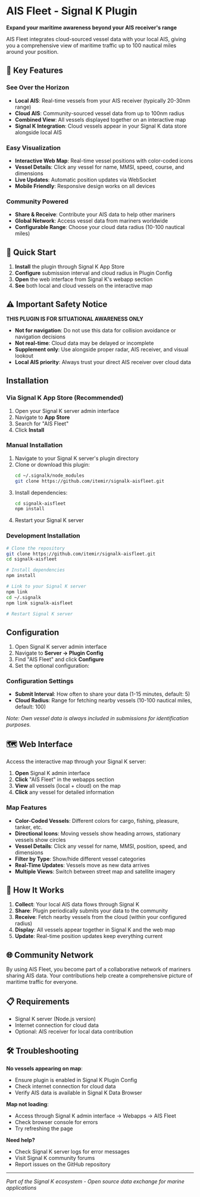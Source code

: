 # AIS Fleet - Signal K Plugin

**Expand your maritime awareness beyond your AIS receiver's range**

AIS Fleet integrates cloud-sourced vessel data with your local AIS, giving you a comprehensive view of maritime traffic up to 100 nautical miles around your position.

## 🌊 Key Features

### **See Over the Horizon**
- **Local AIS**: Real-time vessels from your AIS receiver (typically 20-30nm range)
- **Cloud AIS**: Community-sourced vessel data from up to 100nm radius
- **Combined View**: All vessels displayed together on an interactive map
- **Signal K Integration**: Cloud vessels appear in your Signal K data store alongside local AIS

### **Easy Visualization**
- **Interactive Web Map**: Real-time vessel positions with color-coded icons
- **Vessel Details**: Click any vessel for name, MMSI, speed, course, and dimensions
- **Live Updates**: Automatic position updates via WebSocket
- **Mobile Friendly**: Responsive design works on all devices

### **Community Powered**
- **Share & Receive**: Contribute your AIS data to help other mariners
- **Global Network**: Access vessel data from mariners worldwide
- **Configurable Range**: Choose your cloud data radius (10-100 nautical miles)

## 🚀 Quick Start

1. **Install** the plugin through Signal K App Store
2. **Configure** submission interval and cloud radius in Plugin Config
3. **Open** the web interface from Signal K's webapp section
4. **See** both local and cloud vessels on the interactive map

## ⚠️ Important Safety Notice

**THIS PLUGIN IS FOR SITUATIONAL AWARENESS ONLY**

- **Not for navigation**: Do not use this data for collision avoidance or navigation decisions
- **Not real-time**: Cloud data may be delayed or incomplete
- **Supplement only**: Use alongside proper radar, AIS receiver, and visual lookout
- **Local AIS priority**: Always trust your direct AIS receiver over cloud data

## Installation

### Via Signal K App Store (Recommended)
1. Open your Signal K server admin interface
2. Navigate to **App Store**
3. Search for "AIS Fleet"
4. Click **Install**

### Manual Installation
1. Navigate to your Signal K server's plugin directory
2. Clone or download this plugin:
   ```bash
   cd ~/.signalk/node_modules
   git clone https://github.com/itemir/signalk-aisfleet.git
   ```
3. Install dependencies:
   ```bash
   cd signalk-aisfleet
   npm install
   ```
4. Restart your Signal K server

### Development Installation
```bash
# Clone the repository
git clone https://github.com/itemir/signalk-aisfleet.git
cd signalk-aisfleet

# Install dependencies
npm install

# Link to your Signal K server
npm link
cd ~/.signalk
npm link signalk-aisfleet

# Restart Signal K server
```

## Configuration

1. Open Signal K server admin interface
2. Navigate to **Server → Plugin Config**
3. Find "AIS Fleet" and click **Configure**
4. Set the optional configuration:

### Configuration Settings

- **Submit Interval**: How often to share your data (1-15 minutes, default: 5)
- **Cloud Radius**: Range for fetching nearby vessels (10-100 nautical miles, default: 100)

*Note: Own vessel data is always included in submissions for identification purposes.*

## 🗺️ Web Interface

Access the interactive map through your Signal K server:

1. **Open** Signal K admin interface
2. **Click** "AIS Fleet" in the webapps section
3. **View** all vessels (local + cloud) on the map
4. **Click** any vessel for detailed information

### Map Features

- **Color-Coded Vessels**: Different colors for cargo, fishing, pleasure, tanker, etc.
- **Directional Icons**: Moving vessels show heading arrows, stationary vessels show circles
- **Vessel Details**: Click any vessel for name, MMSI, position, speed, and dimensions
- **Filter by Type**: Show/hide different vessel categories
- **Real-Time Updates**: Vessels move as new data arrives
- **Multiple Views**: Switch between street map and satellite imagery

## 🔄 How It Works

1. **Collect**: Your local AIS data flows through Signal K
2. **Share**: Plugin periodically submits your data to the community
3. **Receive**: Fetch nearby vessels from the cloud (within your configured radius)
4. **Display**: All vessels appear together in Signal K and the web map
5. **Update**: Real-time position updates keep everything current

## 🌐 Community Network

By using AIS Fleet, you become part of a collaborative network of mariners sharing AIS data. Your contributions help create a comprehensive picture of maritime traffic for everyone.

## 📋 Requirements

- Signal K server (Node.js version)
- Internet connection for cloud data
- Optional: AIS receiver for local data contribution

## 🛠️ Troubleshooting

**No vessels appearing on map**:
- Ensure plugin is enabled in Signal K Plugin Config
- Check internet connection for cloud data
- Verify AIS data is available in Signal K Data Browser

**Map not loading**:
- Access through Signal K admin interface → Webapps → AIS Fleet
- Check browser console for errors
- Try refreshing the page

**Need help?**
- Check Signal K server logs for error messages
- Visit Signal K community forums
- Report issues on the GitHub repository

---

*Part of the Signal K ecosystem - Open source data exchange for marine applications*